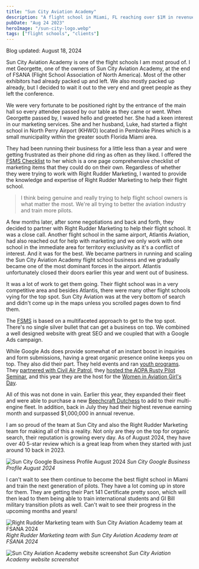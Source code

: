 ```yaml
---
title: "Sun City Aviation Academy"
description: "A flight school in Miami, FL reaching over $1M in revenue in less than a year.  They are slowing becoming the most reputable and best flight school in Pembroke Pines, FL as they host events and focus on youth in aviation programs."
pubDate: "Aug 24 2023"
heroImage: "/sun-city-logo.webp"
tags: ["flight schools", "clients"]
---
```


Blog updated: August 18, 2024

Sun City Aviation Academy is one of the flight schools I am most proud of.  I met Georgette, one of the owners of Sun City Aviation Academy, at the end of FSANA (Flight School Association of North America).  Most of the other exhibitors had already packed up and left.  We also mostly packed up already, but I decided to wait it out to the very end and greet people as they left the conference.

We were very fortunate to be positioned right by the entrance of the main hall so every attendee passed by our table as they came or went.  When Georgette passed by, I waved hello and greeted her.  She had a keen interest in our marketing services.  She and her husband, Luke, had started a flight school in North Perry Airport (KHWO) located in Pembroke Pines which is a small municipality within the greater south Florida Miami area.

They had been running their business for a little less than a year and were getting frustrated as their phone did ring as often as they liked.  I offered the [FSMS Checklist](https://rightruddermarketing.com/flight-school-marketing-checklist) to her which is a one page comprehensive checklist of marketing items that they could do on their own.  Regardless of whether they were trying to work with Right Rudder Marketing, I wanted to provide the knowledge and expertise of Right Rudder Marketing to help their flight school.

> I think being genuine and really trying to help flight school owners is what matter the most. We're all trying to better the aviation industry and train more pilots.

A few months later, after some negotiations and back and forth, they decided to partner with Right Rudder Marketing to help their flight school.  It was a close call.  Another flight school in the same airport, Atlantis Aviation, had also reached out for help with marketing and we only work with one school in the immediate area for territory exclusivity as it's a conflict of interest.  And it was for the best.  We became partners in running and scaling the Sun City Aviation Academy flight school business and we gradually became one of the most dominant forces in the airport.  Atlantis unfortunately closed their doors earlier this year and went out of business.

It was a lot of work to get them going.  Their flight school was in a very competitive area and besides Atlantis, there were many other flight schools vying for the top spot.  Sun City Aviation was at the very bottom of search and didn't come up in the maps unless you scrolled pages down to find them.

The [FSMS](https://rightruddermarketing.com/marketing-system) is based on a multifaceted approach to get to the top spot.  There's no single silver bullet that can get a business on top.  We combined a well designed website with great SEO and we coupled that with a Google Ads campaign.  

While Google Ads does provide somewhat of an instant boost in inquiries and form submissions, having a great organic presence online keeps you on top.  They also did their part.  They held events and ran [youth programs](https://suncityaviation.com/youth-aviation-programs).  They [partnered with Civil Air Patrol](https://suncityaviation.com/posts/sun-city-aviation-academy-partners-with-civil-air-patrol-to-host-their-weekly-meetings-and-events), they [hosted the AOPA Rusty Pilot Seminar](https://suncityaviation.com/posts/sun-city-aviation-hosts-aopa-s-2024-rusty-pilots-seminar), and this year they are the host for the [Women in Aviation Girl's Day](https://suncityaviation.com/posts/announcing-sun-city-aviation-s-girls-in-aviation-day-and-pilot-provisions-shop-opening).  

All of this was not done in vain.  Earlier this year, they expanded their fleet and were able to purchase a new [Beechcraft Dutchess](https://suncityaviation.com/posts/sun-city-aviation-welcomes-a-new-beechcraft-duchess-to-its-fleet) to add to their multi-engine fleet.  In addition, back in July they had their highest revenue earning month and surpassed $1,000,000 in annual revenue.

I am so proud of the team at Sun City and also the Right Rudder Marketing team for making all of this a reality.  Not only are they on the top for organic search, their reputation is growing every day.  As of August 2024, they have over 40 5-star review which is a great leap from when they started with just around 10 back in 2023.

![Sun City Google Business Profile August 2024](/sun-city-gmb.png)
*Sun City Google Business Profile August 2024*

I can't wait to see them continue to become the best flight school in Miami and train the next generation of pilots.  They have a lot coming up in store for them.  They are getting their Part 141 Certificate pretty soon, which will then lead to them being able to train international students and GI Bill military transition pilots as well.  Can't wait to see their progress in the upcoming months and years!

![Right Rudder Marketing team with Sun City Aviation Academy team at FSANA 2024](/right-rudder-team-with-sun-city.jpg)
*Right Rudder Marketing team with Sun City Aviation Academy team at FSANA 2024*

![Sun City Aviation Academy website screenshot](/sun-city-screenshot.png)
*Sun City Aviation Academy website screenshot*